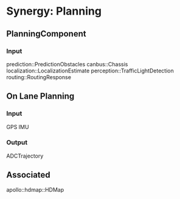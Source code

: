 # Synergy: Planning

## PlanningComponent
### Input
prediction::PredictionObstacles
canbus::Chassis
localization::LocalizationEstimate
perception::TrafficLightDetection
routing::RoutingResponse



## On Lane Planning

### Input
GPS
IMU

### Output
ADCTrajectory
## Associated
apollo::hdmap::HDMap

